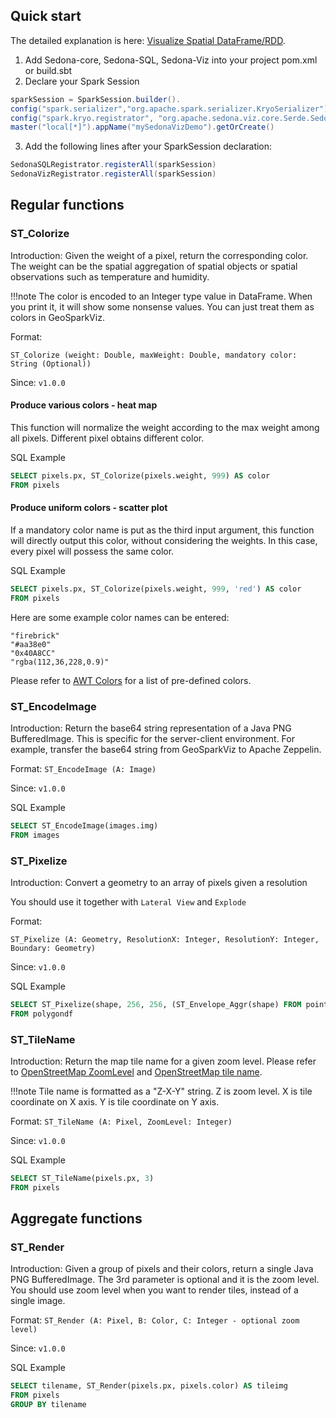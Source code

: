 ## Quick start

The detailed explanation is here: [Visualize Spatial DataFrame/RDD](../../tutorial/viz.md).

1. Add Sedona-core, Sedona-SQL, Sedona-Viz into your project pom.xml or build.sbt
2. Declare your Spark Session

```scala
sparkSession = SparkSession.builder().
config("spark.serializer","org.apache.spark.serializer.KryoSerializer").
config("spark.kryo.registrator", "org.apache.sedona.viz.core.Serde.SedonaVizKryoRegistrator").
master("local[*]").appName("mySedonaVizDemo").getOrCreate()
```

3. Add the following lines after your SparkSession declaration:

```scala
SedonaSQLRegistrator.registerAll(sparkSession)
SedonaVizRegistrator.registerAll(sparkSession)
```

## Regular functions

### ST_Colorize

Introduction: Given the weight of a pixel, return the corresponding color. The weight can be the spatial aggregation of spatial objects or spatial observations such as temperature and humidity.

!!!note
	The color is encoded to an Integer type value in DataFrame. When you print it, it will show some nonsense values. You can just treat them as colors in GeoSparkViz.

Format:

```
ST_Colorize (weight: Double, maxWeight: Double, mandatory color: String (Optional))
```

Since: `v1.0.0`

#### Produce various colors - heat map

This function will normalize the weight according to the max weight among all pixels. Different pixel obtains different color.

SQL Example

```sql
SELECT pixels.px, ST_Colorize(pixels.weight, 999) AS color
FROM pixels
```

#### Produce uniform colors - scatter plot

If a mandatory color name is put as the third input argument, this function will directly output this color, without considering the weights. In this case, every pixel will possess the same color.

SQL Example

```sql
SELECT pixels.px, ST_Colorize(pixels.weight, 999, 'red') AS color
FROM pixels
```

Here are some example color names can be entered:

```
"firebrick"
"#aa38e0"
"0x40A8CC"
"rgba(112,36,228,0.9)"
```

Please refer to [AWT Colors](https://static.javadoc.io/org.beryx/awt-color-factory/1.0.0/org/beryx/awt/color/ColorFactory.html) for a list of pre-defined colors.

### ST_EncodeImage

Introduction: Return the base64 string representation of a Java PNG BufferedImage. This is specific for the server-client environment. For example, transfer the base64 string from GeoSparkViz to Apache Zeppelin.

Format: `ST_EncodeImage (A: Image)`

Since: `v1.0.0`

SQL Example

```sql
SELECT ST_EncodeImage(images.img)
FROM images
```

### ST_Pixelize

Introduction: Convert a geometry to an array of pixels given a resolution

You should use it together with `Lateral View` and `Explode`

Format:

```
ST_Pixelize (A: Geometry, ResolutionX: Integer, ResolutionY: Integer, Boundary: Geometry)
```

Since: `v1.0.0`

SQL Example

```sql
SELECT ST_Pixelize(shape, 256, 256, (ST_Envelope_Aggr(shape) FROM pointtable))
FROM polygondf
```

### ST_TileName

Introduction: Return the map tile name for a given zoom level. Please refer to [OpenStreetMap ZoomLevel](http://wiki.openstreetmap.org/wiki/Zoom_levels) and [OpenStreetMap tile name](https://wiki.openstreetmap.org/wiki/Slippy_map_tilenames).

!!!note
	Tile name is formatted as a "Z-X-Y" string. Z is zoom level. X is tile coordinate on X axis. Y is tile coordinate on Y axis.

Format: `ST_TileName (A: Pixel, ZoomLevel: Integer)`

Since: `v1.0.0`

SQL Example

```sql
SELECT ST_TileName(pixels.px, 3)
FROM pixels
```

## Aggregate functions

### ST_Render

Introduction: Given a group of pixels and their colors, return a single Java PNG BufferedImage. The 3rd parameter is optional and it is the zoom level. You should use zoom level when you want to render tiles, instead of a single image.

Format: `ST_Render (A: Pixel, B: Color, C: Integer - optional zoom level)`

Since: `v1.0.0`

SQL Example

```sql
SELECT tilename, ST_Render(pixels.px, pixels.color) AS tileimg
FROM pixels
GROUP BY tilename
```
